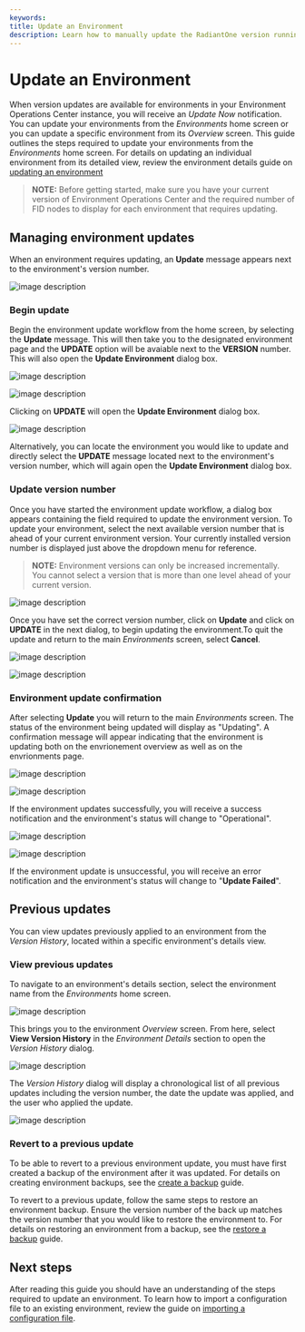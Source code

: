 ```yaml
---
keywords:
title: Update an Environment
description: Learn how to manually update the RadiantOne version running in an environment.
---
```

# Update an Environment

When version updates are available for environments in your Environment Operations Center instance, you will receive an *Update Now* notification. You can update your environments from the *Environments* home screen or you can update a specific environment from its *Overview* screen. This guide outlines the steps required to update your environments from the *Environments* home screen. For details on updating an individual environment from its detailed view, review the environment details guide on [updating an environment](../environment-details/update-environment.md)

> **NOTE:** Before getting started, make sure you have your current version of Environment Operations Center and the required number of FID nodes to display for each environment that requires updating.

## Managing environment updates

When an environment requires updating, an **Update** message appears next to the environment's version number.

![image description](images/update-alert.png)

### Begin update

Begin the environment update workflow from the home screen, by selecting the **Update** message. This will then take you to the designated environment page and the **UPDATE** option will be avaiable next to the **VERSION** number. This will also open the **Update Environment** dialog box.

![image description](images/update-alert.png)

![image description](images/select-update.png)

Clicking on **UPDATE** will open the **Update Environment** dialog box.

![image description](images/update-env-dialog.png)

Alternatively, you can locate the environment you would like to update and directly select the **UPDATE** message located next to the environment's version number, which will again open the **Update Environment** dialog box.

### Update version number

Once you have started the environment update workflow, a dialog box appears containing the field required to update the environment version. To update your environment, select the next available version number that is ahead of your current environment version. Your currently installed version number is displayed just above the dropdown menu for reference.

> **NOTE:** Environment versions can only be increased incrementally. You cannot select a version that is more than one level ahead of your current version.

![image description](images/select-version.png)

Once you have set the correct version number, click on **Update** and click on **UPDATE** in the next dialog, to begin updating the environment.To quit the update and return to the main *Environments* screen, select **Cancel**.

![image description](images/update.png)

![image description](images/confirm-update.png)

### Environment update confirmation

After selecting **Update** you will return to the main *Environments* screen. The status of the environment being updated will display as "Updating". A confirmation message will appear indicating that the environment is updating both on the envrionement overview as well as on the envrionments page.

![image description](images/updating.png)

![image description](images/updating-env-message.png)

If the environment updates successfully, you will receive a success notification and the environment's status will change to "Operational".



![image description](images/update-success.png)

![image description](images/update-success-operational.png)

If the environment update is unsuccessful, you will receive an error notification and the environment's status will change to "**Update Failed**".

## Previous updates

You can view updates previously applied to an environment from the *Version History*, located within a specific environment's details view.

### View previous updates

To navigate to an environment's details section, select the environment name from the *Environments* home screen.

![image description](images/view-env-details.png)

This brings you to the environment *Overview* screen. From here, select **View Version History** in the *Environment Details* section to open the *Version History* dialog.

![image description](images/view-version-history.png)

The *Version History* dialog will display a chronological list of all previous updates including the version number, the date the update was applied, and the user who applied the update.

![image description](images/version-history.png)

### Revert to a previous update

To be able to revert to a previous environment update, you must have first created a backup of the environment after it was updated. For details on creating environment backups, see the [create a backup](../backup-and-restore/create-backup.md) guide.

To revert to a previous update, follow the same steps to restore an environment backup. Ensure the version number of the back up matches the version number that you would like to restore the environment to. For details on restoring an environment from a backup, see the [restore a backup](../backup-and-restore/restore-backup.md) guide.

## Next steps

After reading this guide you should have an understanding of the steps required to update an environment. To learn how to import a configuration file to an existing environment, review the guide on [importing a configuration file](import-configuration-file.md).











